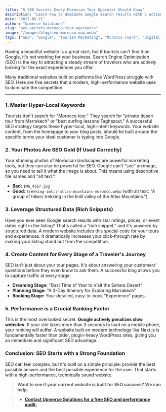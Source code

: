 ```yaml
---
title: "5 SEO Secrets Every Moroccan Tour Operator Should Know"
description: "Learn how to dominate Google search results with 5 actionable SEO tips, from local keywords to structured data, designed for tourism businesses in Morocco."
date: "2025-09-21"
author: "Upmerce Solutions"
slug: "seo-secrets-morocco-tour-operators"
image: "/images/blog/seo-morocco-map.webp"
tags: ["SEO", "Google", "Tourism Marketing", "Morocco Tours", "Digital Strategy"]
---
```


Having a beautiful website is a great start, but if tourists can't find it on Google, it's not working for your business. Search Engine Optimization (SEO) is the key to attracting a steady stream of travelers who are actively looking for the exact experiences you offer.

Many traditional websites built on platforms like WordPress struggle with SEO. Here are five secrets that a modern, high-performance website uses to dominate the competition.

---

### **1. Master Hyper-Local Keywords**

Tourists don't search for "Morocco tour." They search for "private desert tour from Marrakech" or "best surfing lessons Taghazout." A successful SEO strategy targets these hyper-local, high-intent keywords. Your website content, from the homepage to your blog posts, should be built around the specific terms your ideal customer is typing into Google.

### **2. Your Photos Are SEO Gold (If Used Correctly)**

Your stunning photos of Moroccan landscapes are powerful marketing tools, but they can also be powerful for SEO. Google can't "see" an image, so you need to tell it what the image is about. This means using descriptive file names and "alt text."

* **Bad:** `IMG_4567.jpg`
* **Good:** `trekking-imlil-atlas-mountains-morocco.webp` (with alt text: "A group of hikers trekking in the Imlil valley of the Atlas Mountains.")

### **3. Leverage Structured Data (Rich Snippets)**

Have you ever seen Google search results with star ratings, prices, or event dates right in the listing? That's called a "rich snippet," and it's powered by structured data. A modern website includes this special code for your tours and experiences. It dramatically increases your click-through rate by making your listing stand out from the competition.

### **4. Create Content for Every Stage of a Traveler's Journey**

SEO isn't just about your tour pages. It's about answering your customers' questions before they even know to ask them. A successful blog allows you to capture traffic at every stage:

* **Dreaming Stage:** "Best Time of Year to Visit the Sahara Desert"
* **Planning Stage:** "A 3-Day Itinerary for Exploring Marrakech"
* **Booking Stage:** Your detailed, easy-to-book "Experience" pages.

### **5. Performance is a Crucial Ranking Factor**

This is the most overlooked secret. **Google actively penalizes slow websites.** If your site takes more than 3 seconds to load on a mobile phone, your ranking will suffer. A website built on modern technology like Next.js is fundamentally faster than older, plugin-heavy WordPress sites, giving you an immediate and significant SEO advantage.

### **Conclusion: SEO Starts with a Strong Foundation**

SEO can feel complex, but it's built on a simple principle: provide the best possible answer and the best possible experience for the user. That starts with a high-performance, technically sound website.

> **Want to see if your current website is built for SEO success? We can help.**

> * [**Contact Upmerce Solutions for a free SEO and performance audit.**](https://www.upmerce.com/en#contact)